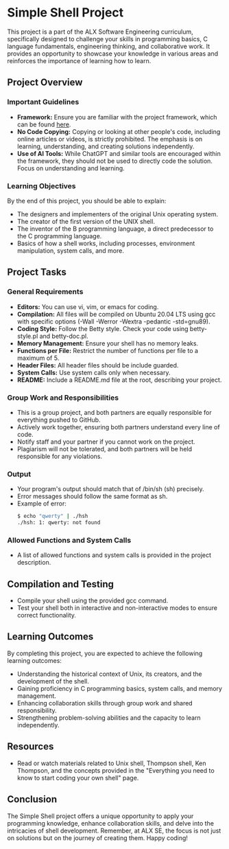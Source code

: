 # Simple Shell Project

This project is a part of the ALX Software Engineering curriculum, specifically designed to challenge your skills in programming basics, C language fundamentals, engineering thinking, and collaborative work. It provides an opportunity to showcase your knowledge in various areas and reinforces the importance of learning how to learn.

## Project Overview

### Important Guidelines
- **Framework:** Ensure you are familiar with the project framework, which can be found [here](https://intranet.alxswe.com/concepts/559).
- **No Code Copying:** Copying or looking at other people's code, including online articles or videos, is strictly prohibited. The emphasis is on learning, understanding, and creating solutions independently.
- **Use of AI Tools:** While ChatGPT and similar tools are encouraged within the framework, they should not be used to directly code the solution. Focus on understanding and learning.

### Learning Objectives
By the end of this project, you should be able to explain:
- The designers and implementers of the original Unix operating system.
- The creator of the first version of the UNIX shell.
- The inventor of the B programming language, a direct predecessor to the C programming language.
- Basics of how a shell works, including processes, environment manipulation, system calls, and more.

## Project Tasks

### General Requirements
- **Editors:** You can use vi, vim, or emacs for coding.
- **Compilation:** All files will be compiled on Ubuntu 20.04 LTS using gcc with specific options (-Wall -Werror -Wextra -pedantic -std=gnu89).
- **Coding Style:** Follow the Betty style. Check your code using betty-style.pl and betty-doc.pl.
- **Memory Management:** Ensure your shell has no memory leaks.
- **Functions per File:** Restrict the number of functions per file to a maximum of 5.
- **Header Files:** All header files should be include guarded.
- **System Calls:** Use system calls only when necessary.
- **README:** Include a README.md file at the root, describing your project.

### Group Work and Responsibilities
- This is a group project, and both partners are equally responsible for everything pushed to GitHub.
- Actively work together, ensuring both partners understand every line of code.
- Notify staff and your partner if you cannot work on the project.
- Plagiarism will not be tolerated, and both partners will be held responsible for any violations.

### Output
- Your program's output should match that of /bin/sh (sh) precisely.
- Error messages should follow the same format as sh.
- Example of error:
  ```bash
  $ echo "qwerty" | ./hsh
  ./hsh: 1: qwerty: not found
  ```

### Allowed Functions and System Calls
- A list of allowed functions and system calls is provided in the project description.

## Compilation and Testing
- Compile your shell using the provided gcc command.
- Test your shell both in interactive and non-interactive modes to ensure correct functionality.

## Learning Outcomes
By completing this project, you are expected to achieve the following learning outcomes:
- Understanding the historical context of Unix, its creators, and the development of the shell.
- Gaining proficiency in C programming basics, system calls, and memory management.
- Enhancing collaboration skills through group work and shared responsibility.
- Strengthening problem-solving abilities and the capacity to learn independently.

## Resources
- Read or watch materials related to Unix shell, Thompson shell, Ken Thompson, and the concepts provided in the "Everything you need to know to start coding your own shell" page.

## Conclusion
The Simple Shell project offers a unique opportunity to apply your programming knowledge, enhance collaboration skills, and delve into the intricacies of shell development. Remember, at ALX SE, the focus is not just on solutions but on the journey of creating them. Happy coding!

